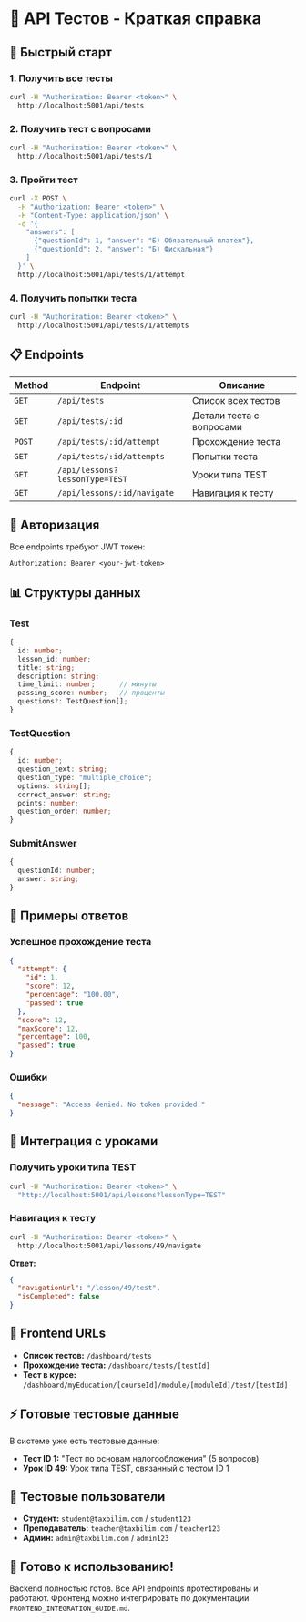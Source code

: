 # 🧪 API Тестов - Краткая справка

## 🚀 Быстрый старт

### 1. Получить все тесты
```bash
curl -H "Authorization: Bearer <token>" \
  http://localhost:5001/api/tests
```

### 2. Получить тест с вопросами
```bash
curl -H "Authorization: Bearer <token>" \
  http://localhost:5001/api/tests/1
```

### 3. Пройти тест
```bash
curl -X POST \
  -H "Authorization: Bearer <token>" \
  -H "Content-Type: application/json" \
  -d '{
    "answers": [
      {"questionId": 1, "answer": "Б) Обязательный платеж"},
      {"questionId": 2, "answer": "Б) Фискальная"}
    ]
  }' \
  http://localhost:5001/api/tests/1/attempt
```

### 4. Получить попытки теста
```bash
curl -H "Authorization: Bearer <token>" \
  http://localhost:5001/api/tests/1/attempts
```

## 📋 Endpoints

| Method | Endpoint | Описание |
|--------|----------|----------|
| `GET` | `/api/tests` | Список всех тестов |
| `GET` | `/api/tests/:id` | Детали теста с вопросами |
| `POST` | `/api/tests/:id/attempt` | Прохождение теста |
| `GET` | `/api/tests/:id/attempts` | Попытки теста |
| `GET` | `/api/lessons?lessonType=TEST` | Уроки типа TEST |
| `GET` | `/api/lessons/:id/navigate` | Навигация к тесту |

## 🔑 Авторизация

Все endpoints требуют JWT токен:
```http
Authorization: Bearer <your-jwt-token>
```

## 📊 Структуры данных

### Test
```typescript
{
  id: number;
  lesson_id: number;
  title: string;
  description: string;
  time_limit: number;      // минуты
  passing_score: number;   // проценты
  questions?: TestQuestion[];
}
```

### TestQuestion
```typescript
{
  id: number;
  question_text: string;
  question_type: "multiple_choice";
  options: string[];
  correct_answer: string;
  points: number;
  question_order: number;
}
```

### SubmitAnswer
```typescript
{
  questionId: number;
  answer: string;
}
```

## 🎯 Примеры ответов

### Успешное прохождение теста
```json
{
  "attempt": {
    "id": 1,
    "score": 12,
    "percentage": "100.00",
    "passed": true
  },
  "score": 12,
  "maxScore": 12,
  "percentage": 100,
  "passed": true
}
```

### Ошибки
```json
{
  "message": "Access denied. No token provided."
}
```

## 🔗 Интеграция с уроками

### Получить уроки типа TEST
```bash
curl -H "Authorization: Bearer <token>" \
  "http://localhost:5001/api/lessons?lessonType=TEST"
```

### Навигация к тесту
```bash
curl -H "Authorization: Bearer <token>" \
  http://localhost:5001/api/lessons/49/navigate
```

**Ответ:**
```json
{
  "navigationUrl": "/lesson/49/test",
  "isCompleted": false
}
```

## 🎨 Frontend URLs

- **Список тестов:** `/dashboard/tests`
- **Прохождение теста:** `/dashboard/tests/[testId]`
- **Тест в курсе:** `/dashboard/myEducation/[courseId]/module/[moduleId]/test/[testId]`

## ⚡ Готовые тестовые данные

В системе уже есть тестовые данные:
- **Тест ID 1:** "Тест по основам налогообложения" (5 вопросов)
- **Урок ID 49:** Урок типа TEST, связанный с тестом ID 1

## 🧪 Тестовые пользователи

- **Студент:** `student@taxbilim.com` / `student123`
- **Преподаватель:** `teacher@taxbilim.com` / `teacher123`
- **Админ:** `admin@taxbilim.com` / `admin123`

## 🚀 Готово к использованию!

Backend полностью готов. Все API endpoints протестированы и работают. Фронтенд можно интегрировать по документации `FRONTEND_INTEGRATION_GUIDE.md`.
